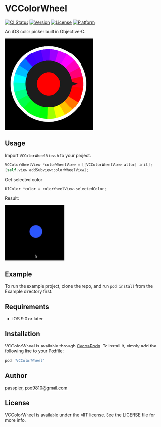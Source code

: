 # VCColorWheel

[![CI Status](https://img.shields.io/travis/vincent.cheng/VCColorWheel.svg?style=flat)](https://travis-ci.org/vincent.cheng/VCColorWheel)
[![Version](https://img.shields.io/cocoapods/v/VCColorWheel.svg?style=flat)](https://cocoapods.org/pods/VCColorWheel)
[![License](https://img.shields.io/cocoapods/l/VCColorWheel.svg?style=flat)](https://cocoapods.org/pods/VCColorWheel)
[![Platform](https://img.shields.io/cocoapods/p/VCColorWheel.svg?style=flat)](https://cocoapods.org/pods/VCColorWheel)

An iOS color picker built in Objective-C.

![screenshot.png](https://github.com/passpier/VCColorWheel/blob/master/Assets/colorwheel_screenshot.png)

## Usage

Import `VCColorWheelView.h` to your project.

```objective-c
VCColorWheelView *colorWheelView = [[VCColorWheelView alloc] init];
[self.view addSubview:colorWheelView];
```
Get selected color

```objective-c
UIColor *color = colorWheelView.selectedColor;
```

Result:

![demo.gif](https://github.com/passpier/VCColorWheel/blob/master/Assets/colorwheel_demo.gif)

## Example

To run the example project, clone the repo, and run `pod install` from the Example directory first.

## Requirements

- iOS 9.0 or later

## Installation

VCColorWheel is available through [CocoaPods](https://cocoapods.org). To install
it, simply add the following line to your Podfile:

```ruby
pod 'VCColorWheel'
```

## Author

passpier, poo9810@gmail.com

## License

VCColorWheel is available under the MIT license. See the LICENSE file for more info.
